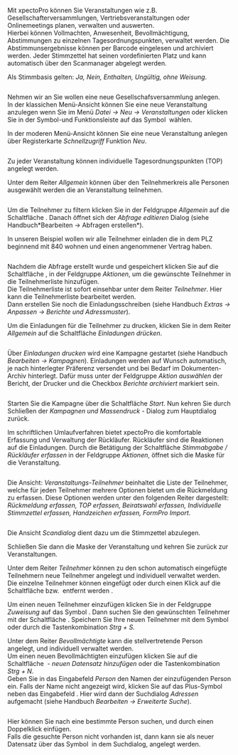 <!DOCTYPE html>
<html>
<head>
<meta charset="utf-8">
<meta name="viewport" content="width=device-width, initial-scale=1.0">
<title>600_Veranstaltungen.md</title>
<link rel="stylesheet" href="https://stackedit.io/res-min/themes/base.css" />
<script type="text/javascript" src="https://cdn.mathjax.org/mathjax/latest/MathJax.js?config=TeX-AMS_HTML"></script>
</head>
<body><div class="container"><p>Mit xpectoPro können Sie Veranstaltungen wie z.B.  Gesellschafterversammlungen, Vertriebsveranstaltungen oder Onlinemeetings planen, verwalten und auswerten.  <br>
Hierbei können Vollmachten, Anwesenheit, Bevollmächtigung, Abstimmungen zu einzelnen Tagesordnungspunkten, verwaltet werden. Die Abstimmunsergebnisse können per Barcode eingelesen und archiviert werden. Jeder Stimmzettel hat seinen vordefinierten Platz und kann automatisch über den Scanmanager abgelegt werden.</p>

<p>Als Stimmbasis gelten: <em>Ja, Nein, Enthalten, Ungültig, ohne Weisung</em>.</p>

<p><img src="http://xpecto.github.io/docs/img/img_1461314474687.png" alt="" title=""></p>

<p>Nehmen wir an Sie wollen eine neue Gesellschafsversammlung anlegen.  <br>
In der klassichen Menü-Ansicht können Sie eine neue Veranstaltung anzulegen wenn Sie  im Menü <em>Datei → Neu → Veranstaltungen</em> oder klicken Sie in der Symbol-und Funktionsleiste auf das Symbol <img src="http://xpecto.github.io/docs/img/img_1461313282979.png" alt="" title=""> wählen. </p>

<p>In der moderen Menü-Ansicht können Sie eine neue Veranstaltung anlegen über Registerkarte <em>Schnellzugriff</em> Funktion <em>Neu</em>.</p>

<p><img src="http://xpecto.github.io/docs/img/img_1461314296087.png" alt="" title=""></p>

<p>Zu jeder Veranstaltung können individuelle Tagesordnungspunkten (TOP) angelegt werden. </p>

<p>Unter dem Reiter <em>Allgemein</em> können über den Teilnehmerkreis alle Personen ausgewählt werden die an Veranstaltung teilnehmen. </p>

<p><img src="http://xpecto.github.io/docs/img/img_1461314600710.png" alt="" title=""></p>

<p>Um die Teilnehmer zu filtern klicken Sie in der Feldgruppe <em>Allgemein</em> auf die Schaltfläche <img src="http://xpecto.github.io/docs/img/img_1461319360655.png" alt="" title="">. Danach öffnet sich der <em>Abfrage editieren</em> Dialog (siehe Handbuch*Bearbeiten → Abfragen erstellen*). </p>

<p>In unseren Beispiel wollen wir alle Teilnehmer einladen die in dem PLZ beginnend mit 840 wohnen und einen angenommener Vertrag haben.</p>

<p><img src="http://xpecto.github.io/docs/img/img_1461314777280.png" alt="" title=""></p>

<p>Nachdem die Abfrage erstellt wurde und gespeichert klicken Sie auf die Schaltfläche <img src="http://xpecto.github.io/docs/img/img_1461319694044.png" alt="" title="">, in der Feldgruppe <em>Aktionen</em>, um die gewünschte Teilnehmer in die Teilnehmerliste hinzufügen.  <br>
Die Teilnehmerliste ist sofort einsehbar unter dem Reiter <em>Teilnehmer</em>. Hier kann die Teilnehmerliste bearbeitet werden.  <br>
Dann erstellen Sie noch die Einladungsschreiben (siehe Handbuch <em>Extras → Anpassen → Berichte und Adressmuster</em>).</p>

<p>Um die Einladungen für die Teilnehmer zu drucken, klicken Sie in dem Reiter <em>Allgemein</em> auf die  Schaltfläche <em>Einladungen drücken</em>.</p>

<p><img src="http://xpecto.github.io/docs/img/img_1461320327814.png" alt="" title=""></p>

<p>Über <em>Einladungen drucken</em> wird eine Kampagne gestartet (siehe Handbuch <em>Bearbeiten → Kampagnen</em>). Einladungen werden auf Wunsch automatisch, je nach hinterlegter Präferenz versendet und bei Bedarf im Dokumenten-Archiv hinterlegt. Dafür muss unter der Feldgruppe <em>Aktion auswählen</em> der Bericht, der Drucker und die Checkbox <em>Berichte archiviert</em> markiert sein.</p>

<p><img src="http://xpecto.github.io/docs/img/img_1461322319878.png" alt="" title=""></p>

<p>Starten Sie die Kampagne über die Schaltfläche <em>Start</em>. Nun kehren Sie durch Schließen der <em>Kampagnen und Massendruck</em> - Dialog zum Hauptdialog zurück.</p>

<p>Im schriftlichen Umlaufverfahren bietet xpectoPro die komfortable Erfassung  und Verwaltung der Rückläufer. Rückläufer sind die Reaktionen auf die Einladungen. Durch die Betätigung der Schaltfläche <em>Stimmabgabe / Rückläufer erfassen</em> in der Feldgruppe <em>Aktionen</em>, öffnet sich die Maske für die Veranstaltung. </p>

<p><img src="http://xpecto.github.io/docs/img/img_1461322959365.png" alt="" title=""></p>

<p>Die Ansicht: <em>Veranstaltungs-Teilnehmer</em> beinhaltet die Liste der Teilnehmer, welche für jeden Teilnehmer mehrere Optionen bietet um die Rückmeldung zu erfassen. Diese Optionen werden unter den folgenden Reiter dargestellt: <em>Rückmeldung erfassen, TOP erfassen, Beiratswahl erfassen, Individuelle Stimmzettel erfassen, Handzeichen erfassen, FormPro Import</em>.</p>

<p><img src="http://xpecto.github.io/docs/img/img_1461323343138.png" alt="" title=""></p>

<p>Die Ansicht <em>Scandialog</em> dient dazu um die Stimmzettel abzulegen.   </p>

<p>Schließen Sie dann die Maske der Veranstaltung und kehren Sie zurück zur Veranstaltungen.</p>

<p>Unter dem Reiter <em>Teilnehmer</em> können zu den schon automatisch eingefügte Teilnehmern neue Teilnehmer angelegt und individuell verwaltet werden. Die einzelne Teilnehmer können eingefügt oder durch einen Klick auf die Schaltfläche bzw. <img src="http://xpecto.github.io/docs/img/img_1461320109663.png" alt="" title=""> entfernt werden .</p>

<p>Um einen neuen Teilnehmer einzufügen klicken Sie in der Feldgruppe <em>Zuweisung</em> auf das Symbol <img src="http://xpecto.github.io/docs/img/img_1461320082734.png" alt="" title="">.  Dann suchen Sie den gewünschten Teilnehmer mit der Schaltfläche <img src="http://xpecto.github.io/docs/img/img_1461327304888.png" alt="" title="">. Speichern Sie Ihre neuen Teilnehmer mit dem Symbol <img src="http://xpecto.github.io/docs/img/img_1461327217908.png" alt="" title=""> oder durch die Tastenkombination <em>Strg + S.</em></p>

<p>Unter dem Reiter <em>Bevollmächtigte</em> kann die stellvertretende Person angelegt, und individuell verwaltet werden. <br>
Um einen neuen Bevollmächtigten einzufügen klicken Sie auf die Schaltfläche <img src="http://xpecto.github.io/docs/img/img_1439208928813.png" alt="" title=""> - <em>neuen Datensatz hinzufügen</em>  oder die Tastenkombination <em>Strg + N</em>. <br>
 Geben Sie in das Eingabefeld <em>Person</em> den Namen der einzufügenden Person ein. Falls der Name nicht angezeigt wird, klicken Sie auf das Plus-Symbol neben das Eingabefeld <img src="http://xpecto.github.io/docs/img/img_1439210074824.png" alt="" title="">. Hier wird dann der Suchdialog <em>Adressen</em> aufgemacht (siehe Handbuch <em>Bearbeiten → Erweiterte Suche</em>). </p>

<p><img src="http://xpecto.github.io/docs/img/img_1461327544585.png" alt="" title=""></p>

<p>Hier können Sie nach eine bestimmte Person suchen, und durch einen Doppelklick einfügen. <br>
Falls die gesuchte Person nicht vorhanden ist, dann kann sie als neuer Datensatz über das Symbol <img src="http://xpecto.github.io/docs/img/img_1461327585227.png" alt="" title=""> in dem Suchdialog, angelegt werden.</p></div></body>
</html>